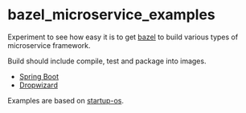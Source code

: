 # bazel_microservice_examples

Experiment to see how easy it is to get [bazel](https://bazel.build/) to build various types of microservice framework.

Build should include compile, test and package into images.

* [Spring Boot](https://spring.io/projects/spring-boot)
* [Dropwizard](https://www.dropwizard.io)

Examples are based on [startup-os](https://github.com/google/startup-os).

